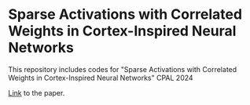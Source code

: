 # Sparse Activations with Correlated Weights in Cortex-Inspired Neural Networks
This repository includes codes for "Sparse Activations with Correlated Weights in Cortex-Inspired Neural Networks" CPAL 2024

[Link](https://openreview.net/forum?id=cyMsUO5J7U) to the paper.
